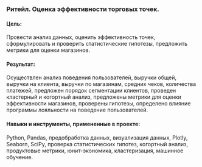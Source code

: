 ### Ритейл. Оценка эффективности торговых точек.

#### Цель: 
Провести анализ данных, оценить эффективность точек, сформулировать и проверить статистические гипотезы, предложить метрики для оценки магазинов.

#### Результат: 
Осуществлен анализ поведения пользователей, выручки общей, выручки на клиента, выручки по магазинам, средних чеков, количества платежей, предложен порядок сегментации клиентов, проведен кластерный и когортный анализ, предложены метрики для оценки эффективности магазинов, проверены гипотезы, определено влияние программы лояльности на поведение пользователей.

#### Навыки и инструменты, примененные в проекте: 
Python, Pandas, предобработка данных, визуализация данных,  Plotly,  Seaborn,  SciPy, проверка статистических гипотез, когортный анализ, продуктовые метрики, юнит-экономика, кластеризация, машинное обучение.
